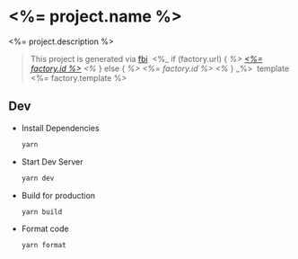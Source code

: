 # <%= project.name %>

<%= project.description %>

> This project is generated via&nbsp;[fbi](https://github.com/fbi-js/fbi)&nbsp; <%_ if (factory.url) { _%> [<%= factory.id %>](<%= factory.url %>) <%_ } else { _%> <%= factory.id %> <%_ } _%>&nbsp; template <%= factory.template %>

## Dev

- Install Dependencies

  ```bash
  yarn
  ```

- Start Dev Server

  ```bash
  yarn dev
  ```

- Build for production

  ```bash
  yarn build
  ```

- Format code

  ```bash
  yarn format
  ```
